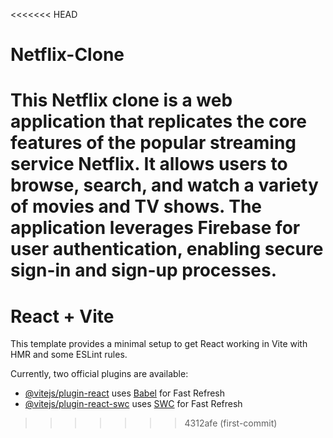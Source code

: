 <<<<<<< HEAD
# Netflix-Clone
This Netflix clone is a web application that replicates the core features of the popular streaming service Netflix. It allows users to browse, search, and watch a variety of movies and TV shows. The application leverages Firebase for user authentication, enabling secure sign-in and sign-up processes.
=======
# React + Vite

This template provides a minimal setup to get React working in Vite with HMR and some ESLint rules.

Currently, two official plugins are available:

- [@vitejs/plugin-react](https://github.com/vitejs/vite-plugin-react/blob/main/packages/plugin-react/README.md) uses [Babel](https://babeljs.io/) for Fast Refresh
- [@vitejs/plugin-react-swc](https://github.com/vitejs/vite-plugin-react-swc) uses [SWC](https://swc.rs/) for Fast Refresh
>>>>>>> 4312afe (first-commit)
